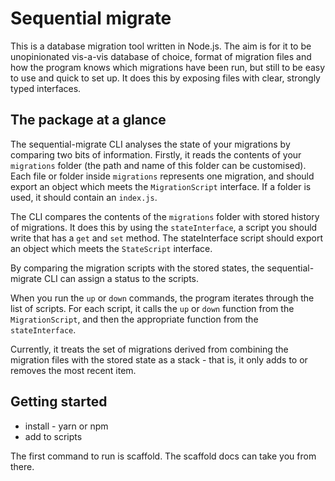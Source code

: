 # Sequential migrate

This is a database migration tool written in Node.js. The aim is for it to be unopinionated vis-a-vis database of choice, format of migration files and how the program knows which migrations have been run, but still to be easy to use and quick to set up. It does this by exposing files with clear, strongly typed interfaces. 

## The package at a glance

The sequential-migrate CLI analyses the state of your migrations by comparing two bits of information. Firstly, it reads the contents of your `migrations` folder (the path and name of this folder can be customised). Each file or folder inside `migrations` represents one migration, and should export an object which meets the `MigrationScript` interface. If a folder is used, it should contain an `index.js`.

The CLI compares the contents of the `migrations` folder with stored history of migrations. It does this by using the `stateInterface`, a script you should write that has a `get` and `set` method. The stateInterface script should export an object which meets the `StateScript` interface.

By comparing the migration scripts with the stored states, the sequential-migrate CLI can assign a status to the scripts.

When you run the `up` or `down` commands, the program iterates through the list of scripts. For each script, it calls the `up` or `down` function from the `MigrationScript`, and then the appropriate function from the `stateInterface`.

Currently, it treats the set of migrations derived from combining the migration files with the stored state as a stack - that is, it only adds to or removes the most recent item. 

## Getting started

- install - yarn or npm
- add to scripts

The first command to run is scaffold. The scaffold docs can take you from there.

